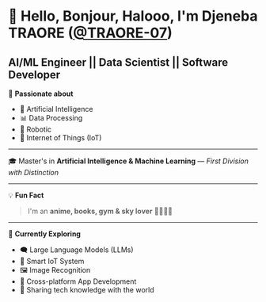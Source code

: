 # 👋 Hello, Bonjour, Halooo, I'm **Djeneba TRAORE** ([@TRAORE-07](https://github.com/TRAORE-07))  
## AI/ML Engineer || Data Scientist || Software Developer

💖 **Passionate about**
- 🧠 Artificial Intelligence
- 📊 Data Processing
- 🤖 Robotic
- 📡 Internet of Things (IoT)

---

🎓 Master's in **Artificial Intelligence & Machine Learning** — *First Division with Distinction*  

---

💡 **Fun Fact**  
> I'm an **anime, books, gym & sky lover** 🌌🏋️‍♀️✨  

---

🌱 **Currently Exploring**
- 🗨️ Large Language Models (LLMs)
- 📡 Smart IoT System
- 🖼️ Image Recognition  
- 📱 Cross-platform App Development  
- 🚀 Sharing tech knowledge with the world  
